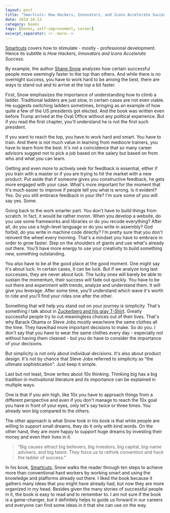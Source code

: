 ```yaml
---
layout: post
title: "Smartcuts: How Hackers, Innovators, and Icons Accelerate Success by Shane Snow"
date: 2019-10-23
category: books
tags: [books, self-improvement, career]
excerpt_separator: <!--more-->
---
```

[Smartcuts](https://amzn.to/2YuJdMx) covers how to stimulate - mostly - professional development. Hence its subtitle is _How Hackers, Innovators and Icons Accelerate Success_.

By example, the author [Shane Snow](https://www.shanesnow.com/) analyzes how certain successful people move seemingly faster to the top than others.  And while there is no overnight success, you have to work hard to be among the best, there are ways to stand out and to arrive at the top a bit faster.
<!--more-->

First, Snow emphasizes the importance of understanding how to climb a ladder. Traditional ladders are just slow, in certain cases are not even viable. He suggests switching ladders sometimes, bringing as an example of how quite a few of the US presidents got elected. And the book was written even before Trump arrived at the Oval Office without any political experience. But if you read the first chapter, you'll understand he is not the first such president.

If you want to reach the top, you have to work hard and smart. You have to train. And there is not much value in learning from mediocre trainers, you have to learn from the best. It's not a coincidence that so many career advisors suggest not to pick a job based on the salary but based on from who and what you can learn.

Getting and even more to actively seek for feedback is essential, either if you train with a master or if you are trying to hit the market with a new product. Put aside that if someone gives you constructive feedback, he gets more engaged with your case. What's more important for the moment that it's much easier to improve if people tell you what is wrong. Is it evident? Yes. Do you still embrace feedback in your life? I'm sure some of you will say yes. Some.

Going back to the work smarter part. You don't have to build things from scratch. In fact, it would be rather moron. When you develop a website, do you use some frameworks and libraries or do you recode everything? After all, do you use a high-level language or do you write in assembly? God forbid, do you write in machine code directly? I'm pretty sure that you don't reinvent the wheel every morning. That's a mindset you have to embrace in order to grow faster. Step on the shoulders of giants and use what's already out there. You'll have more energy to use your creativity to build something new, something outstanding.

You also have to be at the good place at the good moment. One might say it's about luck. In certain cases, it can be luck. But if we analyze long last successes, they are never about luck. The lucky ones will barely be able to sustain the momentum, their success will fade out quickly. You have to be out there and experiment with trends, analyze and understand them. It will give you leverage. After some time, you'll understand which wave it's worth to ride and you'll find your rides one after the other.

Something that will help you stand out on your journey is simplicity. That's something I talk about in [Zuckerberg and his gray T-Shirt](). Greatly successful people try to cut meaningless choices out of their lives. That's why Barack Obama or Steve Jobs mostly wear/wore the same clothes all the time. They have/had more important decisions to make. So do you. I don't say that you have to wear the same clothes every day - especially not without having them cleaned - but you do have to consider the importance of your decisions.

But simplicity is not only about individual decisions. It's also about product design. It's not by chance that Steve Jobs referred to simplicity as “the ultimate sophistication". Just keep it simple.

Last but not least, Snow writes about 10x thinking. Thinking big has a big tradition in motivational literature and its importance can be explained in multiple ways.

One is that if you aim high, like 10x you have to approach things from a different perspective and even if you don't manage to reach the 10x goal you have in front of your eyes, only let's say twice or three times. You already won big compared to the others.

The other approach is what Snow took in his book is that while people are willing to support small dreams, they do it only with kind words. On the other hand, they are more happy to support huge dreams by investing their money and even their lives in it.

> "Big causes attract big believers, big investors, big capital, big-name
advisers, and big talent. They force us to rethink convention and hack the
ladder of success."

In his book, [Smartcuts](https://amzn.to/2YuJdMx), Snow walks the reader through ten steps to achieve more than conventional hard workers by working smart and using the knowledge and platforms already out there. I liked the book because it gathers many ideas that you might have already had, but now they are more organized in my head. Besides given the many stories of successful people in it, the book is easy to read and to remember to. I am not sure if the book is a game-changer, but it definitely helps to guide us forward in our careers and everyone can find some ideas in it that she can use on the way.
